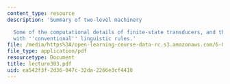 ```yaml
---
content_type: resource
description: 'Summary of two-level machinery

  Some of the computational details of finite-state transducers, and the problems
  with ''conventional'' linguistic rules.'
file: /media/https%3A/open-learning-course-data-rc.s3.amazonaws.com/6-863j-natural-language-and-the-computer-representation-of-knowledge-spring-2003/ea542f3f2d36047c32da2266e3cf4410_lecture303.pdf
file_type: application/pdf
resourcetype: Document
title: lecture303.pdf
uid: ea542f3f-2d36-047c-32da-2266e3cf4410
---
```

